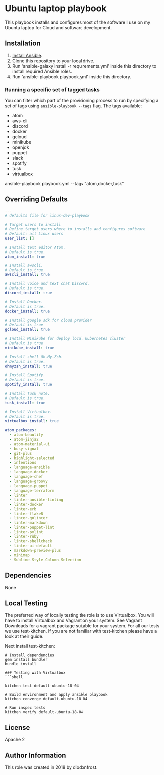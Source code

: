 # Ubuntu laptop playbook

This playbook installs and configures most of the software I use on my Ubuntu laptop for Cloud and software development.

## Installation

1.  [Install Ansible](http://docs.ansible.com/intro_installation.html).
2.  Clone this repository to your local drive.
3.  Run 'ansible-galaxy install -r requirements.yml' inside this directory to install required Ansible roles.
4.  Run 'ansible-playbook playbook.yml' inside this directory.

### Running a specific set of tagged tasks

You can filter which part of the provisioning process to run by specifying a set of tags using `ansible-playbook --tags` flag.
The tags available:

-   atom
-   aws-cli
-   discord
-   docker
-   gcloud
-   minikube
-   openjdk
-   puppet
-   slack
-   spotify
-   tusk
-   virtualbox

ansible-playbook playbook.yml --tags "atom,docker,tusk"

## Overriding Defaults

```yaml
---
# defaults file for linux-dev-playbook

# Target users to install
# Define target users where to installs and configures software
# Default: all Linux users
user_list: []

# Install text editor Atom.
# Default is true.
atom_install: true

# Install awscli.
# Default is true.
awscli_install: true

# Install voice and text chat Discord.
# Default is true.
discord_install: true

# Install Docker.
# Default is true.
docker_install: true

# Install google sdk for cloud provider
# Default is true
gcloud_install: true

# Install Minikube for deploy local kubernetes cluster
# Default is true
minikube_install: true

# Install shell Oh-My-Zsh.
# Default is true.
ohmyzsh_install: true

# Install Spotify.
# Default is true.
spotify_install: true

# Install Tusk note.
# Default is true.
tusk_install: true

# Install Virtualbox.
# Default is true.
virtualbox_install: true

atom_packages:
  - atom-beautify
  - atom-jinja2
  - atom-material-ui
  - busy-signal
  - git-plus
  - highlight-selected
  - intentions
  - language-ansible
  - language-docker
  - language-chef
  - language-groovy
  - language-puppet
  - language-terraform
  - linter
  - linter-ansible-linting
  - linter-docker
  - linter-erb
  - linter-flake8
  - linter-golinter
  - linter-markdown
  - linter-puppet-lint
  - linter-pylint
  - linter-ruby
  - linter-shellcheck
  - linter-ui-default
  - markdown-preview-plus
  - minimap
  - Sublime-Style-Column-Selection
```

## Dependencies

None

## Local Testing
The preferred way of locally testing the role is to use Virtualbox. You will have to install Virtualbox and Vagrant on your system. See Vagrant Downloads for a vagrant package suitable for your system. For all our tests we use test-kitchen. If you are not familiar with test-kitchen please have a look at their guide.

Next install test-kitchen:
```shell
# Install dependencies
gem install bundler
bundle install

### Testing with Virtualbox
```shell

kitchen test default-ubuntu-18-04

# Build environment and apply ansible playbook
kitchen converge default-ubuntu-18-04

# Run inspec tests
kitchen verify default-ubuntu-18-04
```

## License

Apache 2

## Author Information

This role was created in 2018 by diodonfrost.
